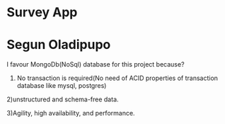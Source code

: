 # Survey App
# Segun Oladipupo

I favour MongoDb(NoSql) database for this project because?

1) No transaction is required(No need of ACID properties of transaction database like mysql, postgres)

2)unstructured and schema-free data.

3)Agility, high availability, and performance.